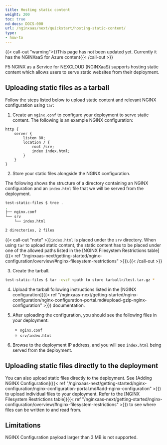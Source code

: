 ```yaml
---
title: Hosting static content
weight: 200
toc: true
nd-docs: DOCS-000
url: /nginxaas/next/quickstart/hosting-static-content/
type:
- how-to
---
```



{{< call-out "warning">}}This page has not been updated yet. Currently it has the NGINXaaS for Azure content{{< /call-out >}}

F5 NGINX as a Service for NEXCLOUD (NGINXaaS) supports hosting static content which allows users to serve static websites from their deployment.

## Uploading static files as a tarball

Follow the steps listed below to upload static content and relevant NGINX configuration using `tar`:

1. Create an `nginx.conf` to configure your deployment to serve static content. The following is an example NGINX configuration:

```nginx
http {
	server {
		listen 80;
		location / {
			root /srv;
			index index.html;
		}
	}
}
```

2. Store your static files alongside the NGINX configuration.

The following shows the structure of a directory containing an NGINX configuration and an `index.html` file that we will be served from the deployment.

```bash
test-static-files $ tree .
.
├── nginx.conf
└── srv
    └── index.html

2 directories, 2 files
```

{{< call-out "note" >}}`index.html` is placed under the `srv` directory. When using `tar` to upload static content, the static content has to be placed under one of the allowed paths listed in the [NGINX Filesystem Restrictions table]({{< ref "/nginxaas-next/getting-started/nginx-configuration/overview/#nginx-filesystem-restrictions" >}}).{{< /call-out >}}

3. Create the tarball.

```bash
test-static-files $ tar -cvzf <path to store tarball>/test.tar.gz *
```

4. Upload the tarball following instructions listed in the [NGINX configuration]({{< ref "/nginxaas-next/getting-started/nginx-configuration/nginx-configuration-portal.md#upload-gzip-nginx-configuration" >}}) documentation.

5. After uploading the configuration, you should see the following files in your deployment:
   - `nginx.conf`
   - `srv/index.html`

6. Browse to the deployment IP address, and you will see `index.html` being served from the deployment.

## Uploading static files directly to the deployment

You can also upload static files directly to the deployment. See [Adding NGINX Configuration]({{< ref "/nginxaas-next/getting-started/nginx-configuration/nginx-configuration-portal.md#add-nginx-configuration" >}}) to upload individual files to your deployment. Refer to the [NGINX Filesystem Restrictions table]({{< ref "/nginxaas-next/getting-started/nginx-configuration/overview/#nginx-filesystem-restrictions" >}}) to see where files can be written to and read from.

## Limitations

NGINX Configuration payload larger than 3 MB is not supported.
